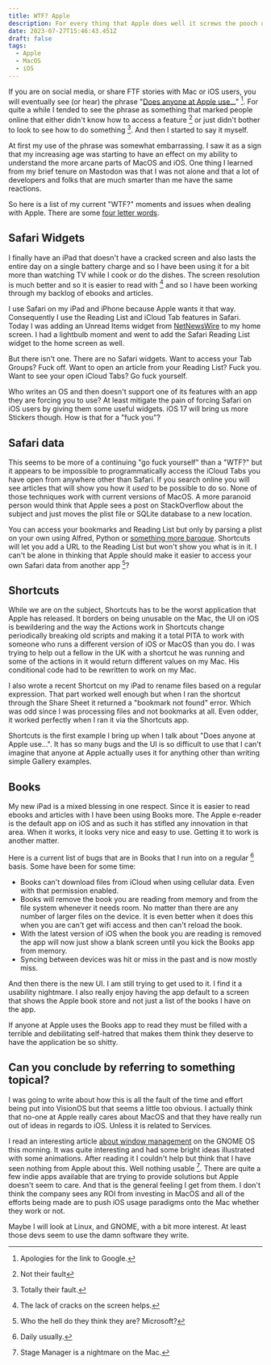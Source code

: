 ```yaml
---
title: WTF? Apple
description: For every thing that Apple does well it screws the pooch on many many more. Here are some of my most recent 'WTF?' moments in relation to Apple apps and OSes.
date: 2023-07-27T15:46:43.451Z
draft: false
tags:
  - Apple
  - MacOS
  - iOS
---
```


If you are on social media, or share FTF stories with Mac or iOS users, you will eventually see (or hear) the phrase "[Does anyone at Apple use...](https://www.google.com/search?q=%22Does%20anyone%20at%20Apple%20use%22)" [^1]. For quite a while I tended to see the phrase as something that marked people online that either didn't know how to access a feature [^2] or just didn't bother to look to see how to do something [^3]. And then I started to say it myself.

At first my use of the phrase was somewhat embarrassing. I saw it as a sign that my increasing age was starting to have an effect on my ability to understand the more arcane parts of MacOS and iOS. One thing I learned from my brief tenure on Mastodon was that I was not alone and that a lot of developers and folks that are much smarter than me have the same reactions. 

So here is a list of my current "WTF?" moments and issues when dealing with Apple. There are some [four letter words](https://word.tips/four-letter-words/). 

## Safari Widgets

I finally have an iPad that doesn't have a cracked screen and also lasts the entire day on a single battery charge and so I have been using it for a bit more than watching TV while I cook or do the dishes. The screen resolution is much better and so it is easier to read with [^4] and so I have been working through my backlog of ebooks and articles. 

I use Safari on my iPad and iPhone because Apple wants it that way. Consequently I use the Reading List and iCloud Tab features in Safari. Today I was adding an Unread Items widget from [NetNewsWire](https://netnewswire.com/) to my home screen. I had a lightbulb moment and went to add the Safari Reading List widget to the home screen as well.

But there isn't one. There are no Safari widgets. Want to access your Tab Groups? Fuck off. Want to open an article from your Reading List? Fuck you. Want to see your open iCloud Tabs? Go fuck yourself. 

Who writes an OS and then doesn't support one of its features with an app they are forcing you to use? At least mitigate the pain of forcing Safari on iOS users by giving them some useful widgets. iOS 17 will bring us more Stickers though. How is that for a "fuck you"?

## Safari data

This seems to be more of a continuing "go fuck yourself" than a "WTF?" but it appears to be impossible to programmatically access the iCloud Tabs you have open from anywhere other than Safari. If you search online you will see articles that will show you how it _used_ to be possible to do so. None of those techniques work with current versions of MacOS. A more paranoid person would think that Apple sees a post on StackOverflow about the subject and just moves the plist file or SQLite database to a new location.

You can access your bookmarks and Reading List but only by parsing a plist on your own using Alfred, Python or [something more baroque](https://www.npmjs.com/package/read-safari-reading-list). Shortcuts will let you add a URL to the Reading List but won't show you what is in it. I can't be alone in thinking that Apple should make it easier to access your own Safari data from another app [^5]? 

## Shortcuts

While we are on the subject, Shortcuts has to be the worst application that Apple has released. It borders on being unusable on the Mac, the UI on iOS is bewildering and the way the Actions work in Shortcuts change periodically breaking old scripts and making it a total PITA to work with someone who runs a different version of iOS or MacOS than you do. I was trying to help out a fellow in the UK with a shortcut he was running and some of the actions in it would return different values on my Mac. His conditional code had to be rewritten to work on my Mac. 

I also wrote a recent Shortcut on my iPad to rename files based on a regular expression. That part worked well enough but when I ran the shortcut through the Share Sheet it returned a "bookmark not found" error. Which was odd since I was processing files and not bookmarks at all. Even odder, it worked perfectly when I ran it via the Shortcuts app. 

Shortcuts is the first example I bring up when I talk about "Does anyone at Apple use...". It has so many bugs and the UI is so difficult to use that I can't imagine that anyone at Apple actually uses it for anything other than writing simple Gallery examples. 

## Books

My new iPad is a mixed blessing in one respect. Since it is easier to read ebooks and articles with I have been using Books more. The Apple e-reader is the default app on iOS and as such it has stifled any innovation in that area. When it works, it looks very nice and easy to use. Getting it to work is another matter. 

Here is a current list of bugs that are in Books that I run into on a regular [^6] basis. Some have been for some time:

* Books can't download files from iCloud when using cellular data. Even with that permission enabled.
* Books will remove the book you are reading from memory and from the file system whenever it needs room. No matter than there are any number of larger files on the device. It is even better when it does this when you are can't get wifi access and then can't reload the book.
* With the latest version of iOS when the book you are reading is removed the app will now just show a blank screen until you kick the Books app from memory.
* Syncing between devices was hit or miss in the past and is now mostly miss. 

And then there is the new UI. I am still trying to get used to it. I find it a usability nightmare. I also really enjoy having the app default to a screen that shows the Apple book store and not just a list of the books I have on the app.

If anyone at Apple uses the Books app to read they must be filled with a terrible and debilitating self-hatred that makes them think they deserve to have the application be so shitty. 

## Can you conclude by referring to something topical?

I was going to write about how this is all the fault of the time and effort being put into VisionOS but that seems a little too obvious. I actually think that no-one at Apple really cares about MacOS and that they have really run out of ideas in regards to iOS. Unless it is related to Services. 

I read an interesting article [about window management](https://blogs.gnome.org/tbernard/2023/07/26/rethinking-window-management/) on the GNOME OS this morning. It was quite interesting and had some bright ideas illustrated with some animations. After reading it I couldn't help but think that I have seen nothing from Apple about this. Well nothing usable [^7]. There are quite a few indie apps available that are trying to provide solutions but Apple doesn't seem to care. And that is the general feeling I get from them. I don't think the company sees any ROI from investing in MacOS and all of the efforts being made are to push iOS usage paradigms onto the Mac whether they work or not.

Maybe I will look at Linux, and GNOME, with a bit more interest. At least those devs seem to use the damn software they write. 

[^1]: Apologies for the link to Google.

[^2]: Not their fault

[^3]: Totally their fault.

[^4]: The lack of cracks on the screen helps.

[^5]: Who the hell do they think they are? Microsoft?

[^6]: Daily usually. 

[^7]: Stage Manager is a nightmare on the Mac. 